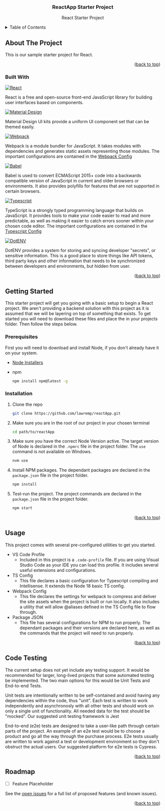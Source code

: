 <!-- Improved compatibility of back to top link: See: https://github.com/othneildrew/Best-README-Template/pull/73 -->
<a name="readme-top"></a>

<br />
<div align="center">

<h3 align="center">ReactApp Starter Project</h3>

  <p align="center">
    React Starter Project
  </p>
</div>



<!-- TABLE OF CONTENTS -->
<details>
  <summary>Table of Contents</summary>
  <ol>
    <li>
      <a href="#about-the-project">About The Project</a>
      <ul>
        <li><a href="#built-with">Built With</a></li>
      </ul>
    </li>
    <li>
      <a href="#getting-started">Getting Started</a>
      <ul>
        <li><a href="#prerequisites">Prerequisites</a></li>
        <li><a href="#installation">Installation</a></li>
      </ul>
    </li>
    <li><a href="#usage">Usage</a></li>
    <li><a href="#code-testing">Code Testing</a></li>
    <li><a href="#roadmap">Roadmap</a></li>
  </ol>
</details>



<!-- ABOUT THE PROJECT -->
## About The Project


This is our sample starter project for React.

<p align="right">(<a href="#readme-top">back to top</a>)</p>



### Built With

[![React][React.js]][React-url]

React is a free and open-source front-end JavaScript library for building user interfaces based on components.

[![Material Design][MDB]][MDB-url]

Material Design UI kits provide a uniform UI component set that can be themed easily.

[![Webpack][Webpack.js]][Webpack-url]

Webpack is a module bundler for JavaScript. It takes modules with dependencies and generates static assets representing those modules. The important configurations are contained in the <a href="#webpack-config">Webpack Config</a>

[![Babel][Babeljs.io]][Babel-url]

Babel is used to convert ECMAScript 2015+ code into a backwards compatible version of JavaScript in current and older browsers or environments. It also provides polyfills for features that are not supported in certain browsers.

[![Typescript][Typescript.org]][Typescript-url]

TypeScript is a strongly typed programming language that builds on JavaScript. It provides tools to make your code easier to read and more predictable, as well as making it easier to catch errors sooner within your chosen code editor. The important configurations are contained in the <a href="#typescript-config">Typescript Config</a>

[![DotENV][DotENV.org]][DotENV-url]

DotENV provides a system for storing and syncing developer "secrets", or sensitive information. This is a good place to store things like API tokens, third party keys and other information that needs to be synchronized between developers and environments, but hidden from user.

<p align="right">(<a href="#readme-top">back to top</a>)</p>



<!-- GETTING STARTED -->
## Getting Started

This starter project will get you going with a basic setup to begin a React project. We aren't providing a backend solution with this project as it is assumed that we will be layering on top of something that exists. To get started you will need to download these files and place the in your projects folder. Then follow the steps below.

### Prerequisites

First you will need to download and install Node, if you don't already have it on your system.
* [Node Installers](https://nodejs.org/en/download)

* npm
  ```sh
  npm install npm@latest -g
  ```

### Installation

1. Clone the repo
   ```sh
   git clone https://github.com/lawremp/reactApp.git
   ```
2. Make sure you are in the root of our project in your chosen terminal
    ```sh
    cd path/to/reactApp
    ```
2. Make sure you have the correct Node Version active. The target version of Node is declared in the ``.npmrc`` file in the project folder. The ``use`` command is not available on Windows.
   ```sh
   nvm use
   ```
3. Install NPM packages. The dependant packages are declared in the ``package.json`` file in the project folder.
   ```sh
   npm install
   ```
4. Test-run the project. The project commands are declared in the ``package.json`` file in the project folder.
    ```sh
    npm start
    ```

<p align="right">(<a href="#readme-top">back to top</a>)</p>



<!-- USAGE EXAMPLES -->
## Usage

This project comes with several pre-configured utilities to get you started.

- VS Code Profile
    - Included in this project is a ``.code-profile`` file. If you are using Visual Studio Code as your IDE you can load this profile. It includes several useful extensions and configurations.
- TS Config <a name="typescript-config"></a>
    - This file declares a basic configuration for Typescript compiling and Intellisense. It extends the Node 18 basic TS config.
- Webpack Config <a name="webpack-config"></a>
    - This file declares the settings for webpack to compress and deliver the site assets when the project is built or run locally. It also includes a utility that will allow @aliases defined in the TS Config file to flow through.
- Package JSON
    - This file has several configurations for NPM to run properly. The dependant packages and their versions are declared here, as well as the commands that the project will need to run properly.

<p align="right">(<a href="#readme-top">back to top</a>)</p>


<!-- TESTING -->
## Code Testing
The current setup does not yet include any testing support. It would be recommended for larger, long-lived projects that some automated testing be implemented. The two main options for this would be Unit Tests and End-to-end Tests. 

Unit tests are intentionally written to be self-contained and avoid having any dependencies within the code, thus "unit". Each test is written to work independently and asynchronosly with all other tests and should work on only a single unit of functionality. All needed data for the test should be "mocked". Our suggested unit testing framework is Jest

End-to-end (e2e) tests are designed to take a user-like path through certain parts of the project. An example of an e2e test would be to choose a product and go all the way through the purchase process. E2e tests usually are written to work against a test or development environment so they don't obstruct the actual users. Our suggested platform for e2e tests is Cypress.

<p align="right">(<a href="#readme-top">back to top</a>)</p>


<!-- ROADMAP -->
## Roadmap

- [ ] Feature Placeholder

See the [open issues](https://github.com/lawremp/reactApp/issues) for a full list of proposed features (and known issues).

<p align="right">(<a href="#readme-top">back to top</a>)</p>


<!-- MARKDOWN LINKS & IMAGES -->
<!-- https://www.markdownguide.org/basic-syntax/#reference-style-links -->
[Webpack.js]: https://img.shields.io/badge/webpack.js-2b3a42?style=for-the-badge&logo=webpack&logoColor=1d78c1
[Webpack-url]: https://nextjs.org/
[React.js]: https://img.shields.io/badge/React-20232A?style=for-the-badge&logo=react&logoColor=61DAFB
[React-url]: https://reactjs.org/
[MDB]: https://img.shields.io/badge/Material%20Design-007acc?style=for-the-badge&logo=material-design&logoColor=white
[MDB-url]: https://mdbootstrap.com/
[Babeljs.io]: https://img.shields.io/badge/babel.js-3b3c38?style=for-the-badge&logo=babel&logoColor=f5da55
[Babel-url]: https://babeljs.io/
[Typescript.org]: https://img.shields.io/badge/Typescript-3178c6?style=for-the-badge&logo=typescript&logoColor=white
[Typescript-url]: https://www.typescriptlang.org/
[DotENV.org]: https://img.shields.io/badge/Dotenv-000000?style=for-the-badge&logo=dotenv&logoColor=yellow
[DotENV-url]: https://www.dotenv.org/
